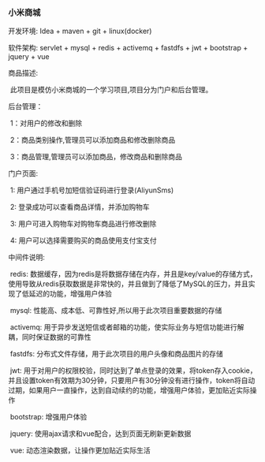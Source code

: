 ### 小米商城

> 

开发环境: Idea + maven + git + linux(docker)

软件架构: servlet + mysql + redis + activemq + fastdfs + jwt + bootstrap + jquery + vue

商品描述: 

​	此项目是模仿小米商城的一个学习项目,项目分为门户和后台管理。

后台管理：

​	1：对用户的修改和删除

​	2：商品类别操作,管理员可以添加商品和修改删除商品

​	3：商品管理,管理员可以添加商品，修改商品和删除商品

门户页面:

​	1: 用户通过手机号加短信验证码进行登录(AliyunSms)

​	2: 登录成功可以查看商品详情，并添加购物车

​	3: 用户可进入购物车对购物车商品进行修改删除

​	4: 用户可以选择需要购买的商品使用支付宝支付

中间件说明:

​	redis: 数据缓存，因为redis是将数据存储在内存，并且是key/value的存储方式，使用导致从redis获取数据是非常快的，并且做到了降低了MySQL的压力，并且实现了低延迟的功能，增强用户体验

​	mysql: 性能高、成本低、可靠性好,所以用于此次项目重要数据的存储

​	activemq: 用于异步发送短信或者邮箱的功能，使实际业务与短信功能进行解耦，同时保证数据的可靠性

​	fastdfs: 分布式文件存储，用于此次项目的用户头像和商品图片的存储

​	jwt: 用于对用户的权限校验，同时达到了单点登录的效果，将token存入cookie，并且设置token有效期为30分钟，只要用户有30分钟没有进行操作，token将自动过期，如果用户一直操作，达到自动续约的功能，增强用户体验，更加贴近实际操作

​	bootstrap: 增强用户体验

​	jquery: 使用ajax请求和vue配合，达到页面无刷新更新数据

​	vue: 动态渲染数据，让操作更加贴近实际生活